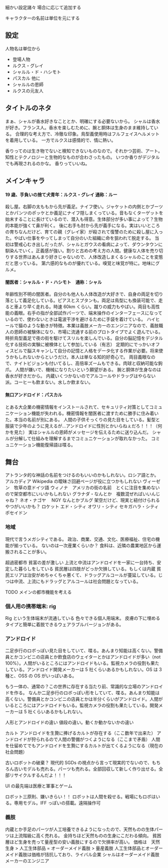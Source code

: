 細かい設定諸々
場合に応じて追加する

キャラクターの名前は単位を元にする

## 設定

人物名は単位から

- 登場人物
- ルクス・グレイ
- シャルル・ド・ハシモト
- パスカル
  他に
- シャルルの恩師
- ルクスの元友人

## タイトルのネタ

まぁ、シャルが香水好きなこととか、明確にする必要ないから。
シャルは香水が好き。フランス人。香水を楽しむために、腕と胴体は生身のまま維持している。
合理的な考え方で、冷徹な印象。鳥型義使用時はフルフェイスヘルメットを着用している。
一方でルクスは感情的で、情に熱い。

香りってのは生き物でないと検知できないものなので。それかつ芸術、アート。知性とテクノロジーと生物的なものが合わさったもの。
いつか香りがデジタルでも再現されるのかな。
香りっていいね。

## メインキャラ

#### 19 歳、手負いの捨て犬青年：ルクス・グレイ 通称：ルー

殺し屋。右脚の太ももから先が義足。ナイフ使い。ジャケットの内側とかブーツとかパンツのポッケとか義足にナイフ隠しまくっている。音もなくターゲットを始末することに長けているので、潜入も得意。生体部分が多い事によって？生物的本能が強くて鼻が利く。
後に右手も肘から先が義手になる。実はいいところの育ちなんだけど、育ての親（グレイ家）が殺されて復讐のために殺し屋に入った。やばい仕事をやってしまって自分のいた組織に命を狙われて脱走する。
当初は警戒心むき出しだったが、シャルとガウスの看病によって、ダウンタウンに馴染んでいく。正義感が強い。割りと古めの考え方の人間。健康な人体を売り切りする世界はあんまり好きじゃないので、人体改造しまくるシャルのことを変態だと思っている。
第六感的なものが優れている。嗅覚と味覚が特に。地味にグルメ。

#### 闇医者：シャルル・ド・ハシモト　通称：シャル

年齢性別不明の闇医者。自分のも他人も人体改造が大好きで、自身の両足を切り落として義足化している。ピアスとスプタンも。両足は鳥型にも換装可能で、走ると車より早く走れる。時速 60km くらい。蹴りの威力もやばい。両目も高性能の義眼。右手の指が全部試作パーツで、端末操作のインターフェースになっているので、使わないときは電波干渉を避けるために手袋を着けている。
ハイヒールで猫のような動きが特徴。本業は義肢メーカーのエンジニアなので、義肢職人の恩師の被験体になり、市場に流通する前のプロトタイプでよく遊んでいる。時折鳥型義足で夜の街を駆けてスリルを楽しんでいる。自分の脳記憶をデジタル化する技術の実験に被検体として参加している（有志）
定期的にでっかいオフィスビルで脳スキャンして自分の記憶と人格をデータ化する作業が必要。将来使うかもしれないからというだけ。本人は単なる知的好奇心で。
両目義眼なので、ナイトビジョンも付いてるし、高倍率ズームもできる。肉球と収納可能な鉤爪。
人間が嫌いで、機械になりたいという願望がある。
腕と胴体が生身なのは香水が好きだから。
内蔵いくつかないのでアルコールやドラッグはやらない派。コーヒーも飲まない。水しか飲まない。

#### 無口アンドロイド：パスカル

とある大企業の機密情報をインストールされて、セキュリティ対策としてコミュニケーション機能が失われる。機密情報を闇医者に渡すために勝手に住み着いた。本当の名前が別にある。
人間の子供そっくりの見た目をしている。髪型と服装で少年のように見えるが…アンドロイドに性別とかいらねぇだろ！！！（何かを見た）
実はシャルルの恩師がメッセージを伝えるために送り込んだ。
シャルが分解して仕組みを理解するまでコミュニケーションが取れなかった。
コミュニケーション機能復帰語は喋る。

## 舞台

アトランタ的な神話の名前をつけるのもいいのかもしれない。ロシア語とか。
アルカディア
Wikipedia の曖昧さ回避ページが役に立つかもしれない
ヴィーゼン　牧草の意ドイツ語
ウィノナ　アメリカの街の名前　とくに注目を集めないので架空都市にいいかもしれない
グラナダ・なんとか　複数混ぜればいいんじゃね？
ネオ・ナゴヤ　 NGY
なんとかブルグ
架空だけど、現実と紐付けられるやつがいいかも？
ロケット
エド・シティ
オワリ・シティ
セキガハラ・シティ
ポセイドン

### 地域　

現代で言うメガシティである。
政治、商業、交通、文化、医療福祉、住宅の機能が揃っている。
ないのは一次産業くらいか？
食料は、近隣の農業地区から運搬されることが多い。

超過密都市
貧富の差が激しい
上流と中流はアンドロイドを一家に一台持ち、安定した暮らしをしている
貧民層は四肢がどっか欠損している。もしくは内蔵
貧民エリアは治安がめちゃくちゃ悪くて、ドラッグアルコールが蔓延している。じつは中流、上流にもドラッグとアルコールは社会問題となっている。

TODO
メインの都市機能を考える

### 個人用の携帯端末: rig

Rig という生体端末が流通している
色々できる個人用端末。
皮膚の下に埋めるタイプと簡単に着脱できるウェアラブルバージョンがある。

### アンドロイド

二足歩行のロボっぽい見た目をしていて、喋る。あんまり知能は高くない。警備員とかコンビニの店員とか飲食店のウェイターとかはアンドロイドが多い（not 100%）。人間がいるところにはアンドロイドもいる。監視カメラの役割も果たしている。アンドロイド開発メーカーは 5 社くらいあるかもしれない。OS は 3 種と、OSS の OS がいっぱいある。

もう一体の、通常の？この世界に存在する当たり前、常識的な立場のアンドロイドを作る。
なんか二足歩行のロボっぽい形をしていて、喋る。あんまり知能は高くない。警備員とかコンビニの店員とかは半分くらいがアンドロイド。人間がいるところにはアンドロイドもいる。監視カメラの役割も果たしている。開発メーカーは 5 社くらいあるかもしれない。

人形とアンドロイドの違い
値段の違い。動くか動かないかの違い

カルト
アンドロイドを生贄に捧げるカルトが存在する（ここ数年で出来た）
アンドロイドが狩られるので人間の警備がつくようになる（ここまで矛盾）
人間を仕留めてでもアンドロイドを生贄にするカルトが出てくるようになる（現在の社会問題）

古いロボットの破棄？
現代的 SGDs の視点から言って現実的でないので、もちろん古いモデルも売れる。パーツも売れる。全部回収して新しく作り出せる。全部リサイクルするんだよ！！！

UI の最先端は医療と軍事とゲーム

ロボット三原則、嫌いきらい！！
ロボットは人間を殺せる。戦場にもロボはいる。専用モデル。IFF っぽいの搭載。遠隔操作可

### 義肢

内蔵とか手足のパーツが人工培養できるようになったので、天然ものの生体パーツは上流階級に高く売れる。
金持ちほど天然ものの生身にこだわる傾向。
貧困層ほど生身を売って量産型の安い義肢にするので欠損率が高い。
価格は　天然生身 > 人工生体部品 = オーダーメイド義肢 > 量産義肢
人工生体部品とオーダーメイド義肢は価格が拮抗しており、ライバル企業
シャルはオーダーメイド義肢メーカーのエンジニア
